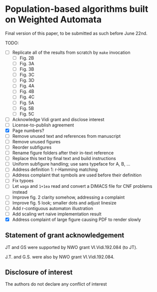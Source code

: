 # Population-based algorithms built on Weighted Automata

Final version of this paper, to be submitted as such before June 22nd.

TODO:
- [ ] Replicate all of the results from scratch by `make` invocation
    - [ ] Fig. 2B
    - [ ] Fig. 3A
    - [ ] Fig. 3B
    - [ ] Fig. 3C
    - [ ] Fig. 3D
    - [ ] Fig. 4A
    - [ ] Fig. 4B
    - [ ] Fig. 4C
    - [ ] Fig. 5A
    - [ ] Fig. 5B
    - [ ] Fig. 5C
- [ ] Acknowledge Vidi grant and disclose interest
- [ ] License-to-publish agreement
- [X] Page numbers?
- [ ] Remove unused text and references from manuscript
- [ ] Remove unused figures
- [ ] Reorder subfigures
- [ ] Rename figure folders after their in-text reference
- [ ] Replace this text by final text and build instructions
- [ ] Uniform subfigure handling; use sans typeface for A, B, ...
- [ ] Address definition 1: r-Hamming matching
- [ ] Address complaint that symbols are used before their definition
- [ ] Fix typoes
- [ ] Let `waga` and `1+1ea` read and convert a DIMACS file for CNF problems instead 
- [ ] Improve fig. 2 clarity somehow, addressing a complaint
- [ ] Improve fig. 5 look; smaller dots and adjust linesize
- [ ] Add r-contiguous automaton illustration
- [ ] Add scaling wrt naive implementation result
- [X] Address complaint of large figure causing PDF to render slowly

## Statement of grant acknowledgement

JT and GS were supported by NWO grant VI.Vidi.192.084 (to JT).

J.T. and G.S. were also by NWO grant VI.Vidi.192.084.

## Disclosure of interest

The authors do not declare any conflict of interest
